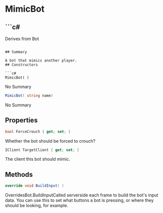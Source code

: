 # MimicBot

## ```c#
Derives from Bot
```

## Summary

A bot that mimics another player.
## Constructors

```c#
MimicBot( ) 
```
No Summary
```c#
MimicBot( string name) 
```
No Summary
## Properties

```c#
bool ForceCrouch { get; set; } 
```
Whether the bot should be forced to crouch?
```c#
IClient TargetClient { get; set; } 
```
The client this bot should mimic.
## Methods

```c#
override void BuildInput( ) 
```
OverridesBot.BuildInputCalled serverside each frame to build the bot's input data. You can use this to set what
buttons a bot is pressing, or where they should be looking, for example.

